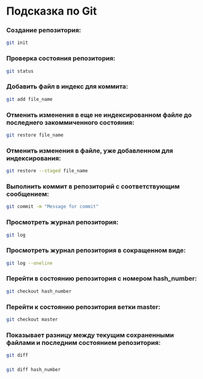 # Подсказка по Git

### Создание репозитория:
```sh
git init
```
### Проверка состояния репозитория:
```sh
git status
```
### Добавить файл в индекс для коммита:
```sh
git add file_name
```
### Отменить изменения в еще не индексированном файле до последнего закоммиченного состояния:
```sh
git restore file_name
```
### Отменить изменения в файле, уже добавленном для индексирования:
```sh
git restore --staged file_name
```
### Выполнить коммит в репозиторий с соответствующим сообщением:
```sh
git commit -m "Message for commit"
```
### Просмотреть журнал репозитория:
```sh
git log
```
### Просмотреть журнал репозитория в сокращенном виде:
```sh
git log --oneline
```
### Перейти в состоянию репозитория с номером hash_number:
```sh
git checkout hash_number
```
### Перейти к состоянию репозитория ветки master:
```sh
git checkout master
```
### Показывает разницу между текущим сохраненными файлами и последним состоянием репозитория: 
```sh
git diff
```
###
```sh
git diff hash_number
```